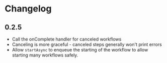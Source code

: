 # Changelog

## 0.2.5

- Call the onComplete handler for canceled workflows
- Canceling is more graceful - canceled steps generally won't print errors
- Allow `startAsync` to enqueue the starting of the workflow
  to allow starting many workflows safely.
